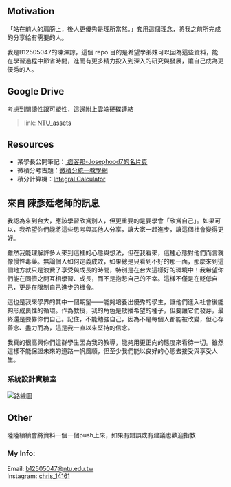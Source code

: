 ## Motivation
「站在前人的肩膀上，後人更優秀是理所當然。」套用這個理念，將我之前所完成的分享給有需要的人。

我是B12505047的陳澤諒，這個 repo 目的是希望學弟妹可以因為這些資料，能在學習過程中節省時間，進而有更多精力投入到深入的研究與發展，讓自己成為更優秀的人。

## Google Drive
考慮到閱讀性跟可塑性，這邊附上雲端硬碟連結

> link: [NTU_assets](https://drive.google.com/drive/folders/1m-GGae5xxfSUHeglKmgJ1UD94Zblr4XS?usp=sharing) 

## Resources
- 某學長公開筆記：[
痞客邦-Josephood7的名片頁](https://www.pixnet.net/pcard/josephood7)
- 微積分考古題：[微積分統一教學網](https://www.math.ntu.edu.tw/~calc/cl_n_34455.html) 
- 積分計算機：[Integral Calculator](https://www.integral-calculator.com/)

## 來自 陳彥廷老師的訊息
我認為來到台大，應該學習欣賞別人，但更重要的是要學會「欣賞自己」。如果可以，我希望你們能將這些思考與其他人分享，讓大家一起進步，讓這個社會變得更好。

雖然我能理解許多人來到這裡的心態與想法，但在我看來，這種心態對他們而言就像慢性毒藥。無論個人如何定義成敗，如果總是只看到不好的那一面，那麼來到這個地方就只是浪費了享受與成長的時間，特別是在台大這樣好的環境中！我希望你們能在同儕之間互相學習、成長，而不是抱怨自己的不幸。這樣不僅是在貶低自己，更是在限制自己進步的機會。

這也是我來學界的其中一個期望——能夠培養出優秀的學生，讓他們進入社會後能夠形成良性的循環。作為教授，我的角色是散播希望的種子，但要讓它們發芽，最終還是要靠你們自己。記住，不能勉強自己，因為不是每個人都能被改變，但心存善念、盡力而為，這是我一直以來堅持的信念。

我真的很高興你們這群學生因為我的教導，能夠用更正向的態度來看待一切。雖然這樣不能保證未來的道路一帆風順，但至少我們能以良好的心態去接受與享受人生。

### 系統設計實驗室
![路線圖](/Users/csld/Documents/NTU/NTU_assets/syslab.png)

## Other
陸陸續續會將資料一個一個push上來，如果有錯誤或有建議也歡迎指教
### My Info:
Email: b12505047@ntu.edu.tw
<br>
Instagram: [chris_14161](https://www.instagram.com/chris_14161/)
<br><br>